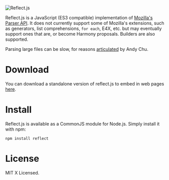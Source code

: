 ![Reflect.js](https://github.com/zaach/reflect.js/raw/master/reflectjs.png "Reflect.js")

Reflect.js is a JavaScript (ES3 compatible) implementation of [Mozilla's Parser API](https://developer.mozilla.org/en/SpiderMonkey/Parser_API). It does not currently support some of Mozilla's extensions, such as generators, list comprehensions, `for each`, E4X, etc. but may eventually support ones that are, or become Harmony proposals.
Builders are also supported.

Parsing large files can be slow, for reasons [articulated](http://www.andychu.net/ecmascript/RegExp-Enhancements.html) by Andy Chu.


Download
========
You can download a standalone version of reflect.js to embed in web pages [here](https://github.com/downloads/zaach/reflect.js/standalone-0.0.1.zip).

Install
=======
Reflect.js is available as a CommonJS module for Node.js. Simply install it with npm:

    npm install reflect

License
=======
MIT X Licensed.

